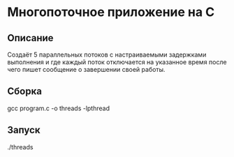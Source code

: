 # Многопоточное приложение на C


## Описание
Создаёт 5 параллельных потоков с настраиваемыми задержками выполнения и где каждый поток отключается на указанное время после чего пишет сообщение о завершении своей работы.


## Сборка

gcc program.c -o threads -lpthread


## Запуск

./threads
